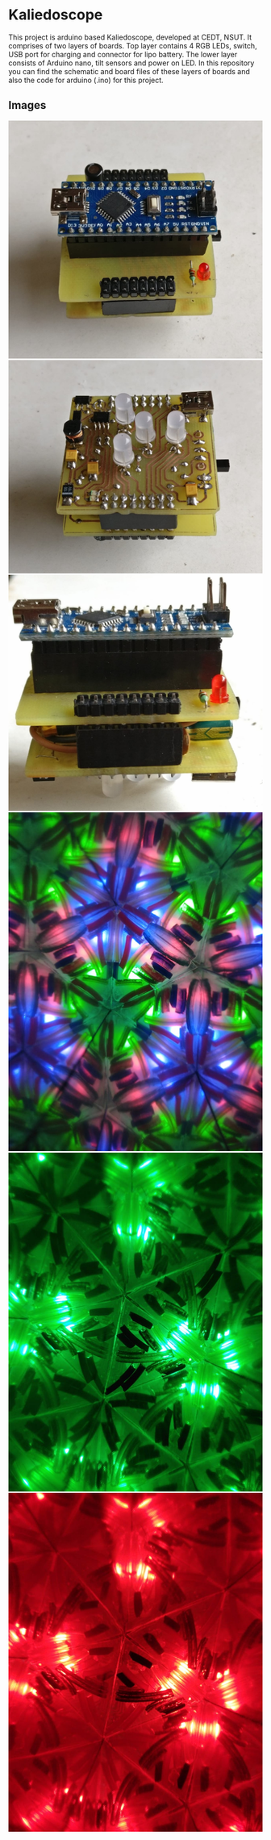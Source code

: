 # Kaliedoscope
This project is arduino based Kaliedoscope, developed at CEDT, NSUT. It comprises of two layers of boards. Top layer contains 4 RGB LEDs, switch, USB port for charging and connector for lipo battery. The  lower layer consists of Arduino nano, tilt sensors and power on LED. In this repository you can find the schematic and board files of these layers of boards and also the code for arduino (.ino) for this project.
## Images
![](pictures/image1.jpeg)
![](pictures/image2.jpeg)
![](pictures/image3.jpeg)
![](pictures/image4.jpeg)
![](pictures/image5.jpeg)
![](pictures/image6.jpeg)
